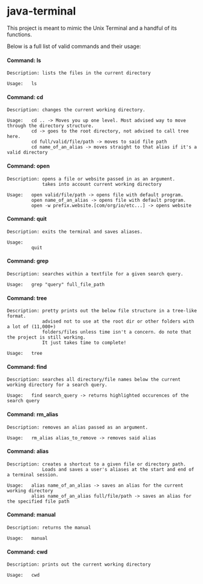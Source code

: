 # java-terminal

This project is meant to mimic the Unix Terminal and a handful of its functions. 

Below is a full list of valid commands and their usage: 

#### Command:     ls

    Description: lists the files in the current directory

    Usage:   ls

#### Command:     cd

    Description: changes the current working directory. 

    Usage:   cd .. -> Moves you up one level. Most advised way to move through the directory structure.
             cd -> goes to the root directory, not advised to call tree here.
             cd full/valid/file/path -> moves to said file path
             cd name_of_an_alias -> moves straight to that alias if it's a valid directory

#### Command:     open

    Description: opens a file or website passed in as an argument. 
                 takes into account current working directory
    
    Usage:   open valid/file/path -> opens file with default program. 
             open name_of_an_alias -> opens file with default program.
             open -w prefix.website.[com/org/io/etc...] -> opens website

#### Command:     quit
    
    Description: exits the terminal and saves aliases. 
    
    Usage:
             quit 

#### Command:     grep
    
    Description: searches within a textfile for a given search query. 
    
    Usage:   grep "query" full_file_path

#### Command:     tree

    Description: pretty prints out the below file structure in a tree-like format. 
                 advised not to use at the root dir or other folders with a lot of (11,000+) 
                 folders/files unless time isn't a concern. do note that the project is still working. 
                 It just takes time to complete!
    
    Usage:   tree
    
    
#### Command:     find

    Description: searches all directory/file names below the current working directory for a search query. 

    Usage:   find search_query -> returns highlighted occurences of the search query

#### Command:     rm_alias
    
    Description: removes an alias passed as an argument. 
    
    Usage:   rm_alias alias_to_remove -> removes said alias

#### Command:     alias

    Description: creates a shortcut to a given file or directory path. 
                 Loads and saves a user's aliases at the start and end of a terminal session. 
    
    Usage:   alias name_of_an_alias -> saves an alias for the current working directory
             alias name_of_an_alias full/file/path -> saves an alias for the specified file path

#### Command:     manual

    Description: returns the manual
    
    Usage:   manual 

#### Command:     cwd

    Description: prints out the current working directory

    Usage:   cwd
